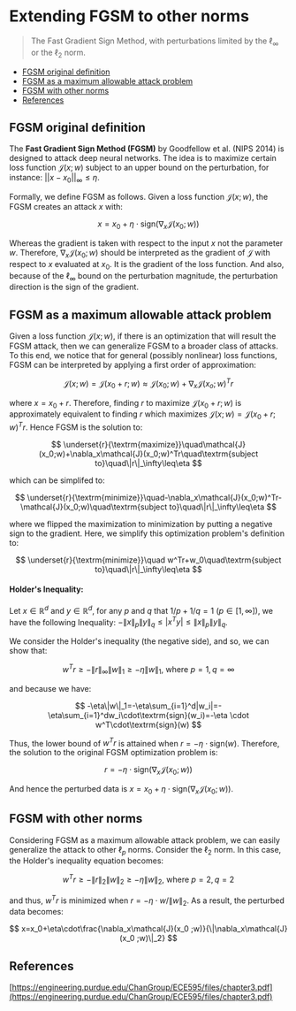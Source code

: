 # Extending FGSM to other norms

> The Fast Gradient Sign Method, with perturbations limited by the $\ell_\infty$ or the $\ell_2$ norm.

- [FGSM original definition](#fgsm-original-definition)
- [FGSM as a maximum allowable attack problem](#fgsm-as-a-maximum-allowable-attack-problem)
- [FGSM with other norms](#fgsm-with-other-norms)
- [References](#references)

## FGSM original definition

The **Fast Gradient Sign Method (FGSM)** by Goodfellow et al. (NIPS 2014) is designed to attack deep neural networks. The idea is to maximize certain loss function $\mathcal{J}(x; w)$ subject to an upper bound on the perturbation, for instance: $||x-x_0||_\infty \leq \eta$.

Formally, we define FGSM as follows. Given a loss function $\mathcal{J}(x; w)$, the FGSM creates an attack $x$ with:

$$
x=x_0+\eta\cdot \text{sign}(\nabla_x\mathcal{J}(x_0;w))
$$

Whereas the gradient is taken with respect to the input $x$ not the parameter $w$. Therefore, $\nabla_x\mathcal{J}(x_0;w)$ should be interpreted as the gradient of $\mathcal{J}$ with respect to $x$ evaluated at $x_0$. It is the gradient of the loss function. And also, because of the $\ell_\infty$ bound on the perturbation magnitude, the perturbation direction is the sign of the gradient.

## FGSM as a maximum allowable attack problem

Given a loss function $\mathcal{J}(x; w)$, if there is an optimization that will result the FGSM attack, then we can generalize FGSM to a broader class of attacks. To this end, we notice that for general (possibly nonlinear) loss functions, FGSM can be interpreted by applying a first order of approximation:

$$
\mathcal{J}(x;w)=\mathcal{J}(x_0+r;w)\approx\mathcal{J}(x_0;w)+\nabla_x\mathcal{J}(x_o;w)^Tr
$$

where $x=x_0+r$. Therefore, finding $r$ to maximize $\mathcal{J}(x_0+r;w)$ is approximately equivalent to finding $r$ which maximizes $\mathcal{J}(x; w)=\mathcal{J}(x_0+r; w)^Tr$. Hence FGSM is the solution to:

$$
\underset{r}{\textrm{maximize}}\quad\mathcal{J}(x_0;w)+\nabla_x\mathcal{J}(x_0;w)^Tr\quad\textrm{subject to}\quad\|r\|_\infty\leq\eta
$$

which can be simplifed to:

$$
\underset{r}{\textrm{minimize}}\quad-\nabla_x\mathcal{J}(x_0;w)^Tr-\mathcal{J}(x_0;w)\quad\textrm{subject to}\quad\|r\|_\infty\leq\eta
$$

where we flipped the maximization to minimization by putting a negative sign to the gradient. Here, we simplify this optimization problem's definition to:

$$
\underset{r}{\textrm{minimize}}\quad w^Tr+w_0\quad\textrm{subject to}\quad\|r\|_\infty\leq\eta
$$

<p class="callout">
  <h4>Holder's Inequality:</h4>

  Let $x \in \mathbb{R}^d$ and $y \in \mathbb{R}^d$, for any $p$ and $q$ that $1/p+1/q=1\ (p\in[1,\infty])$, we have the following Inequality: $-\|x\|_p\|y\|_q\leq|x^Ty|\leq\|x\|_p\|y\|_q$.

</p>

We consider the Holder's inequality (the negative side), and so, we can show that:

$$
w^Tr\geq-\|r\|_\infty\|w\|_1\geq-\eta\|w\|_1,\ \textrm{where}\ p=1, q=\infty
$$

and because we have:

$$
-\eta\|w\|_1=-\eta\sum_{i=1}^d|w_i|=-\eta\sum_{i=1}^dw_i\cdot\textrm{sign}(w_i)=-\eta \cdot w^T\cdot\textrm{sign}(w)
$$

Thus, the lower bound of $w^Tr$ is attained when $r=-\eta\cdot\textrm{sign}(w)$. Therefore, the solution to the original FGSM optimization problem is:

$$
r=-\eta\cdot\textrm{sign}(\nabla_x\mathcal{J}(x_0;w))
$$

And hence the perturbed data is $x=x_0+\eta\cdot\textrm{sign}(\nabla_x\mathcal{J}(x_0 ;w))$.

## FGSM with other norms

Considering FGSM as a maximum allowable attack problem, we can easily generalize the attack to other $\ell_p$ norms. Consider the $\ell_2$ norm. In this case, the Holder's inequality equation becomes:

$$
w^Tr\geq-\|r\|_2\|w\|_2\geq-\eta\|w\|_2,\ \textrm{where}\ p=2, q=2
$$

and thus, $w^Tr$ is minimized when $r=-\eta\cdot w / \|w\|_2$. As a result, the perturbed data becomes:

$$
x=x_0+\eta\cdot\frac{\nabla_x\mathcal{J}(x_0 ;w)}{\|\nabla_x\mathcal{J}(x_0 ;w)\|_2}
$$

## References

​[https://engineering.purdue.edu/ChanGroup/ECE595/files/chapter3.pdf](https://engineering.purdue.edu/ChanGroup/ECE595/files/chapter3.pdf)
